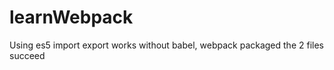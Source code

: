 # learnWebpack
Using es5 import export works without babel, webpack packaged the 2 files succeed
<!-- js 3 node module for import and export -->
<!-- babel is for code transfrom for broweser compability -->